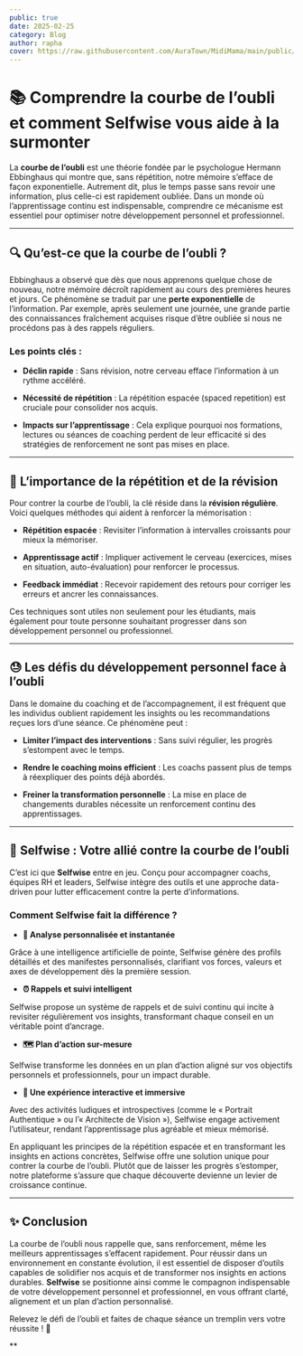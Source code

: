 ```yaml
---
public: true
date: 2025-02-25
category: Blog
author: rapha
cover: https://raw.githubusercontent.com/AuraTown/MidiMama/main/public/MidiMama.png
---
```


# 📚 Comprendre la courbe de l’oubli et comment Selfwise vous aide à la surmonter

La **courbe de l’oubli** est une théorie fondée par le psychologue Hermann Ebbinghaus qui montre que, sans répétition, notre mémoire s’efface de façon exponentielle. Autrement dit, plus le temps passe sans revoir une information, plus celle-ci est rapidement oubliée. Dans un monde où l’apprentissage continu est indispensable, comprendre ce mécanisme est essentiel pour optimiser notre développement personnel et professionnel.

---

## 🔍 Qu’est-ce que la courbe de l’oubli ?

Ebbinghaus a observé que dès que nous apprenons quelque chose de nouveau, notre mémoire décroît rapidement au cours des premières heures et jours. Ce phénomène se traduit par une **perte exponentielle** de l’information. Par exemple, après seulement une journée, une grande partie des connaissances fraîchement acquises risque d’être oubliée si nous ne procédons pas à des rappels réguliers.

### Les points clés :

- **Déclin rapide** : Sans révision, notre cerveau efface l’information à un rythme accéléré.

- **Nécessité de répétition** : La répétition espacée (spaced repetition) est cruciale pour consolider nos acquis.

- **Impacts sur l’apprentissage** : Cela explique pourquoi nos formations, lectures ou séances de coaching perdent de leur efficacité si des stratégies de renforcement ne sont pas mises en place.

---

## 🔁 L’importance de la répétition et de la révision

Pour contrer la courbe de l’oubli, la clé réside dans la **révision régulière**. Voici quelques méthodes qui aident à renforcer la mémorisation :

- **Répétition espacée** : Revisiter l’information à intervalles croissants pour mieux la mémoriser.

- **Apprentissage actif** : Impliquer activement le cerveau (exercices, mises en situation, auto-évaluation) pour renforcer le processus.

- **Feedback immédiat** : Recevoir rapidement des retours pour corriger les erreurs et ancrer les connaissances.

Ces techniques sont utiles non seulement pour les étudiants, mais également pour toute personne souhaitant progresser dans son développement personnel ou professionnel.

---

## 😓 Les défis du développement personnel face à l’oubli

Dans le domaine du coaching et de l’accompagnement, il est fréquent que les individus oublient rapidement les insights ou les recommandations reçues lors d’une séance. Ce phénomène peut :

- **Limiter l’impact des interventions** : Sans suivi régulier, les progrès s’estompent avec le temps.

- **Rendre le coaching moins efficient** : Les coachs passent plus de temps à réexpliquer des points déjà abordés.

- **Freiner la transformation personnelle** : La mise en place de changements durables nécessite un renforcement continu des apprentissages.

---

## 🚀 Selfwise : Votre allié contre la courbe de l’oubli

C’est ici que **Selfwise** entre en jeu. Conçu pour accompagner coachs, équipes RH et leaders, Selfwise intègre des outils et une approche data-driven pour lutter efficacement contre la perte d’informations.

### Comment Selfwise fait la différence ?

- **🔎 Analyse personnalisée et instantanée**

Grâce à une intelligence artificielle de pointe, Selfwise génère des profils détaillés et des manifestes personnalisés, clarifiant vos forces, valeurs et axes de développement dès la première session.

- **⏰ Rappels et suivi intelligent**

Selfwise propose un système de rappels et de suivi continu qui incite à revisiter régulièrement vos insights, transformant chaque conseil en un véritable point d’ancrage.

- **🗺️ Plan d’action sur-mesure**

Selfwise transforme les données en un plan d’action aligné sur vos objectifs personnels et professionnels, pour un impact durable.

- **🎯 Une expérience interactive et immersive**

Avec des activités ludiques et introspectives (comme le « Portrait Authentique » ou l’« Architecte de Vision »), Selfwise engage activement l’utilisateur, rendant l’apprentissage plus agréable et mieux mémorisé.

En appliquant les principes de la répétition espacée et en transformant les insights en actions concrètes, Selfwise offre une solution unique pour contrer la courbe de l’oubli. Plutôt que de laisser les progrès s’estomper, notre plateforme s’assure que chaque découverte devienne un levier de croissance continue.

---

## ✨ Conclusion

La courbe de l’oubli nous rappelle que, sans renforcement, même les meilleurs apprentissages s’effacent rapidement. Pour réussir dans un environnement en constante évolution, il est essentiel de disposer d’outils capables de solidifier nos acquis et de transformer nos insights en actions durables. **Selfwise** se positionne ainsi comme le compagnon indispensable de votre développement personnel et professionnel, en vous offrant clarté, alignement et un plan d’action personnalisé.

Relevez le défi de l’oubli et faites de chaque séance un tremplin vers votre réussite ! 🚀

\*\*
